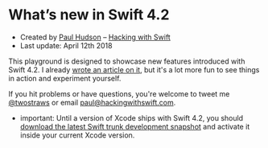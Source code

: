 # What’s new in Swift 4.2

* Created by [Paul Hudson](https://twitter.com/twostraws) – [Hacking with Swift](https://www.hackingwithswift.com)
* Last update: April 12th 2018

This playground is designed to showcase new features introduced with Swift 4.2. I already [wrote an article on it](https://www.hackingwithswift.com/articles/77/whats-new-in-swift-4-2), but it's a lot more fun to see things in action and experiment yourself.

If you hit problems or have questions, you're welcome to tweet me [@twostraws](https://twitter.com/twostraws) or email <paul@hackingwithswift.com>.

- important: Until a version of Xcode ships with Swift 4.2, you should [download the latest Swift trunk development snapshot](https://swift.org/blog/4-2-release-process/) and activate it inside your current Xcode version.

 &nbsp;
 